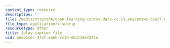 ```yaml
---
content_type: resource
description: ''
file: /media/https%3A/open-learning-course-data-rc.s3.amazonaws.com/7-014-introductory-biology-spring-2005/a5de1cec37afe4eb2c20eb2126ef0f1e_gaHQ_1Sp5_s.srt
file_type: application/x-subrip
resourcetype: Other
title: 3play caption file
uid: a5de1cec-37af-e4eb-2c20-eb2126ef0f1e
---
```

